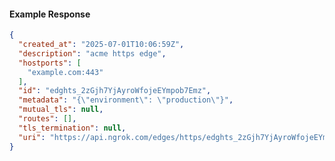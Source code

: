 <!-- Code generated for API Clients. DO NOT EDIT. -->

#### Example Response

```json
{
  "created_at": "2025-07-01T10:06:59Z",
  "description": "acme https edge",
  "hostports": [
    "example.com:443"
  ],
  "id": "edghts_2zGjh7YjAyroWfojeEYmpob7Emz",
  "metadata": "{\"environment\": \"production\"}",
  "mutual_tls": null,
  "routes": [],
  "tls_termination": null,
  "uri": "https://api.ngrok.com/edges/https/edghts_2zGjh7YjAyroWfojeEYmpob7Emz"
}
```
